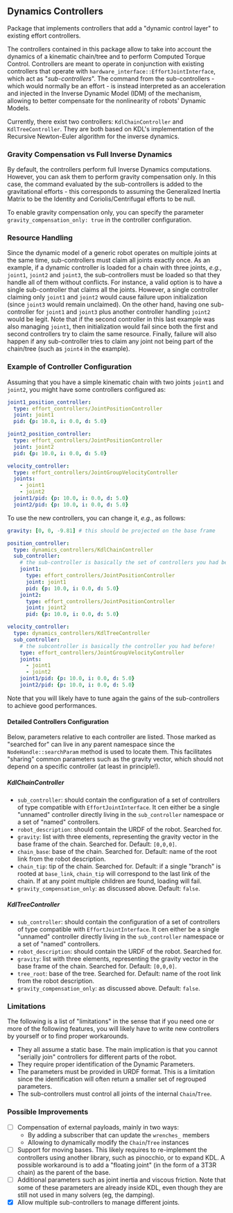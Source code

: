 ## Dynamics Controllers

Package that implements controllers that add a "dynamic control layer" to
existing effort controllers.

The controllers contained in this package allow to take into account the
dynamics of a kinematic chain/tree and to perform Computed Torque Control.
Controllers are meant to operate in conjunction with existing controllers that
operate with `hardware_interface::EffortJointInterface`, which act as
"*sub-controllers*".
The command from the sub-controllers - which would normally be an effort - is
instead interpreted as an acceleration and injected in the Inverse Dynamic Model
(IDM) of the mechanism, allowing to better compensate for the nonlinearity of
robots' Dynamic Models.

Currently, there exist two controllers: `KdlChainController` and
`KdlTreeController`.
They are both based on KDL's implementation of the Recursive Newton-Euler
algorithm for the inverse dynamics.



### Gravity Compensation vs Full Inverse Dynamics

By default, the controllers perform full Inverse Dynamics computations.
However, you can ask them to perform gravity compensation only.
In this case, the command evaluated by the sub-controllers is added to the
gravitational efforts - this corresponds to assuming the Generalized Inertia
Matrix to be the Identity and Coriolis/Centrifugal efforts to be null.

To enable gravity compensation only, you can specify the parameter
`gravity_compensation_only: true` in the controller configuration.



### Resource Handling

Since the dynamic model of a generic robot operates on multiple joints at the
same time, sub-controllers must claim all joints exactly once.
As an example, if a dynamic controller is loaded for a chain with three joints,
*e.g.*, `joint1`, `joint2` and `joint3`, the sub-controllers must be loaded so
that they handle all of them without conflicts.
For instance, a valid option is to have a single sub-controller that claims all
the joints.
However, a single controller claiming only `joint1` and `joint2` would cause
failure upon initialization (since `joint3` would remain unclaimed).
On the other hand, having one sub-controller for `joint1` and `joint3` plus
another controller handling `joint2` would be legit.
Note that if the second controller in this last example was also managing
`joint1`, then initialization would fail since both the first and second
controllers try to claim the same resource.
Finally, failure will also happen if any sub-controller tries to claim any
joint not being part of the chain/tree (such as `joint4` in the example).



### Example of Controller Configuration

Assuming that you have a simple kinematic chain with two joints `joint1` and
`joint2`, you might have some controllers configured as:

```yaml
joint1_position_controller:
  type: effort_controllers/JointPositionController
  joint: joint1
  pid: {p: 10.0, i: 0.0, d: 5.0}

joint2_position_controller:
  type: effort_controllers/JointPositionController
  joint: joint2
  pid: {p: 10.0, i: 0.0, d: 5.0}

velocity_controller:
  type: effort_controllers/JointGroupVelocityController
  joints:
    - joint1
    - joint2
  joint1/pid: {p: 10.0, i: 0.0, d: 5.0}
  joint2/pid: {p: 10.0, i: 0.0, d: 5.0}
```

To use the new controllers, you can change it, *e.g.*, as follows:
```yaml
gravity: [0, 0, -9.81] # this should be projected on the base frame

position_controller:
  type: dynamics_controllers/KdlChainController
  sub_controller:
    # the sub-controller is basically the set of controllers you had before!
    joint1:
      type: effort_controllers/JointPositionController
      joint: joint1
      pid: {p: 10.0, i: 0.0, d: 5.0}
    joint2:
      type: effort_controllers/JointPositionController
      joint: joint2
      pid: {p: 10.0, i: 0.0, d: 5.0}

velocity_controller:
  type: dynamics_controllers/KdlTreeController
  sub_controller:
    # the subcontroller is basically the controller you had before!
    type: effort_controllers/JointGroupVelocityController
    joints:
      - joint1
      - joint2
    joint1/pid: {p: 10.0, i: 0.0, d: 5.0}
    joint2/pid: {p: 10.0, i: 0.0, d: 5.0}
```

Note that you will likely have to tune again the gains of the sub-controllers to
achieve good performances.

#### Detailed Controllers Configuration

Below, parameters relative to each controller are listed.
Those marked as "searched for" can live in any parent namespace since the
`NodeHandle::searchParam` method is used to locate them.
This facilitates "sharing" common parameters such as the gravity vector, which
should not depend on a specific controller (at least in principle!).

##### KdlChainController

- `sub_controller`: should contain the configuration of a set of controllers
  of type compatible with `EffortJointInterface`. It cen either be a single
  "unnamed" controller directly living in the `sub_controller` namespace or a
  set of "named" controllers.
- `robot_description`: should contain the URDF of the robot. Searched for.
- `gravity`: list with three elements, representing the gravity vector in the
  base frame of the chain. Searched for. Default: `[0,0,0]`.
- `chain_base`: base of the chain. Searched for. Default: name of the root link
  from the robot description.
- `chain_tip`: tip of the chain. Searched for. Default: if a single "branch"
  is rooted at `base_link`, `chain_tip` will correspond to the last link of the
  chain. If at any point multiple children are found, loading will fail.
- `gravity_compensation_only`: as discussed above. Default: `false`.

##### KdlTreeController

- `sub_controller`: should contain the configuration of a set of controllers
  of type compatible with `EffortJointInterface`. It cen either be a single
  "unnamed" controller directly living in the `sub_controller` namespace or a
  set of "named" controllers.
- `robot_description`: should contain the URDF of the robot. Searched for.
- `gravity`: list with three elements, representing the gravity vector in the
  base frame of the chain. Searched for. Default: `[0,0,0]`.
- `tree_root`: base of the tree. Searched for. Default: name of the root link
  from the robot description.
- `gravity_compensation_only`: as discussed above. Default: `false`.



### Limitations

The following is a list of "limitations" in the sense that if you need one or
more of the following features, you will likely have to write new controllers
by yourself or to find proper workarounds.

- They all assume a static base. The main implication is that you cannot
  "serially join" controllers for different parts of the robot.
- They require proper identification of the Dynamic Parameters.
- The parameters must be provided in URDF format. This is a limitation since
  the identification will often return a smaller set of regrouped parameters.
- The sub-controllers must control all joints of the internal `Chain`/`Tree`.



### Possible Improvements

- [ ] Compensation of external payloads, mainly in two ways:
    - By adding a subscriber that can update the `wrenches_` members
    - Allowing to dynamically modify the `Chain`/`Tree` instances
- [ ] Support for moving bases. This likely requires to re-implement the
      controllers using another library, such as pinocchio, or to expand KDL.
      A possible workaround is to add a "floating joint" (in the form of a
      3T3R chain) as the parent of the base.
- [ ] Additional parameters such as joint inertia and viscous friction.
      Note that some of these parameters are already inside KDL,
      even though they are still not used in many solvers (eg, the damping).
- [x] Allow multiple sub-controllers to manage different joints.

